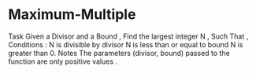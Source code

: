 # Maximum-Multiple
Task Given a Divisor and a Bound , Find the largest integer N , Such That ,  Conditions : N is divisible by divisor  N is less than or equal to bound  N is greater than 0.  Notes The parameters (divisor, bound) passed to the function are only positive values .
